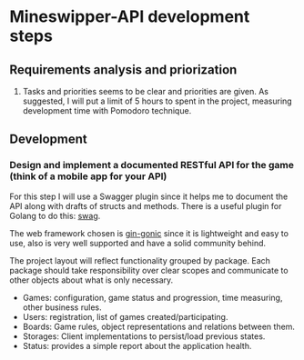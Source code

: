 # Mineswipper-API development steps

## Requirements analysis and priorization

1. Tasks and priorities seems to be clear and priorities are given. As
   suggested, I will put a limit of 5 hours to spent in the project,
   measuring development time with Pomodoro technique.

## Development

### Design and implement a documented RESTful API for the game (think of a mobile app for your API)

For this step I will use a Swagger plugin since it helps me to document the API
along with drafts of structs and methods. There is a useful plugin for Golang
to do this: [swag][1].

The web framework chosen is [gin-gonic][2] since it is lightweight and easy to
use, also is very well supported and have a solid community behind.

The project layout will reflect functionality grouped by package. Each package
should take responsibility over clear scopes and communicate to other objects
about what is only necessary.

* Games: configuration, game status and progression, time measuring, other
  business rules. 
* Users: registration, list of games created/participating.
* Boards: Game rules, object representations and relations between them.
* Storages: Client implementations to persist/load previous states.
* Status: provides a simple report about the application health.

[1]: https://github.com/swaggo/swag
[2]: https://github.com/gin-gonic/gin
